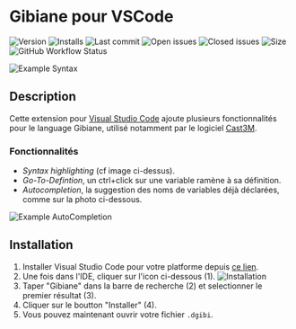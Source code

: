 # Gibiane pour VSCode

![Version](https://vsmarketplacebadge.apphb.com/version/CharlesZablit.gibiane-vscode.svg) ![Installs](https://vsmarketplacebadge.apphb.com/installs-short/CharlesZablit.gibiane-vscode.svg) ![Last commit](https://img.shields.io/github/last-commit/charles-zablit/gibiane-vscode) ![Open issues](https://img.shields.io/github/issues/charles-zablit/gibiane-vscode) ![Closed issues](https://img.shields.io/github/issues-closed/charles-zablit/gibiane-vscode) ![Size](https://img.shields.io/github/repo-size/charles-zablit/gibiane-vscode) ![GitHub Workflow Status](https://img.shields.io/github/workflow/status/charles-zablit/gibiane-vscode/Deploy%20Extension)

![Example Syntax](https://raw.githubusercontent.com/charles-zablit/gibiane-vscode/master/images/example-1.png)

## Description

Cette extension pour [Visual Studio Code](https://code.visualstudio.com/) ajoute plusieurs fonctionnalités pour le language Gibiane, utilisé notamment par le logiciel [Cast3M](http://www-cast3m.cea.fr/).

### Fonctionnalités

 - _Syntax highlighting_ (cf image ci-dessus).
 - _Go-To-Defintion_, un ctrl+click sur une variable ramène à sa définition.
 - _Autocompletion_, la suggestion des noms de variables déjà déclarées, comme sur la photo ci-dessous.

![Example AutoCompletion](https://raw.githubusercontent.com/charles-zablit/gibiane-vscode/master/images/example-2.png)

## Installation

 1. Installer Visual Studio Code pour votre platforme depuis [ce lien](https://code.visualstudio.com/).
 2. Une fois dans l'IDE, cliquer sur l'icon ci-dessous (1).
 ![Installation](https://raw.githubusercontent.com/charles-zablit/gibiane-vscode/master/images/installation.png)
 3. Taper "Gibiane" dans la barre de recherche (2) et selectionner le premier résultat (3).
 4. Cliquer sur le boutton "Installer" (4).
 5. Vous pouvez maintenant ouvrir votre fichier `.dgibi`.